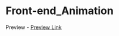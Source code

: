 # Front-end_Animation
Preview - [Preview Link](https://sagnik-coder.github.io/Front-end_Animation/)
